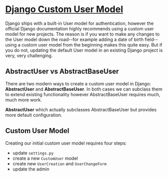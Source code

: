# [Django Custom User Model](https://learndjango.com/tutorials/django-custom-user-model)

Django ships with a built-in User model for authentication, however the official Django documentation highly recommends using a custom user model for new projects. The reason is if you want to make any changes to the User model down the road--for example adding a date of birth field--using a custom user model from the beginning makes this quite easy. But if you do not, updating the default User model in an existing Django project is very, very challenging.

## AbstractUser vs AbstractBaseUser

There are two modern ways to create a custom user model in Django: **AbstractUser** and **AbstractBaseUser**. In both cases we can subclass them to extend existing functionality however AbstractBaseUser requires much, much more work. 

**AbstractUser** which actually subclasses AbstractBaseUser but provides more default configuration.

## Custom User Model

Creating our initial custom user model requires four steps:

- update ```settings.py```
- create a new ```CustomUser``` model
- create new ```UserCreation``` and ```UserChangeForm```
- update the admin
